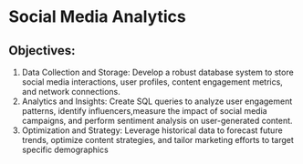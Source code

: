 #        Social Media Analytics
## Objectives:
1. Data Collection and Storage: Develop a robust database system to store social media
interactions, user profiles, content engagement metrics, and network connections.
2. Analytics and Insights: Create SQL queries to analyze user engagement patterns,
identify influencers,measure the impact of social media campaigns, and perform
sentiment analysis on user-generated content. 
3. Optimization and Strategy: Leverage historical data to forecast future trends, optimize
content strategies, and tailor marketing efforts to target specific demographics
